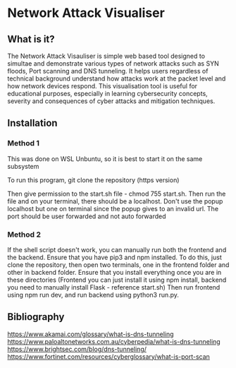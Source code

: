 # Network Attack Visualiser

## What is it?
The Network Attack Visauliser is simple web based tool designed to simultae and demonstrate various types of network attacks
such as SYN floods, Port scanning and DNS tunneling. It helps users regardless of technical background understand how attacks work
at the packet level and how network devices respond. This visualisation tool is useful for educational purposes, especially in learning 
cybersecurity concepts, severity and consequences of cyber attacks and mitigation techniques.

## Installation

### Method 1
This was done on WSL Unbuntu, so it is best to start it on the same subsystem

To run this program, git clone the repository (https version)

Then give permission to the start.sh file - chmod 755 start.sh. Then run the file and on your terminal, there should be a localhost.
Don't use the popup localhost but one on terminal since the popup gives to an invalid url. The port should be user forwarded and not auto forwarded


### Method 2
If the shell script doesn't work, you can manually run both the frontend and the backend. Ensure that you have pip3 and npm installed. 
To do this, just clone the repository, then open two terminals, one in the frontend folder and other in backend folder.
Ensure that you install everything once you are in these directories (Frontend you can just install it using npm install, backend you need to manually
install Flask - reference start.sh)
Then run frontend using npm run dev, and run backend using python3 run.py.



## Bibliography
https://www.akamai.com/glossary/what-is-dns-tunneling
https://www.paloaltonetworks.com.au/cyberpedia/what-is-dns-tunneling
https://www.brightsec.com/blog/dns-tunneling/
https://www.fortinet.com/resources/cyberglossary/what-is-port-scan